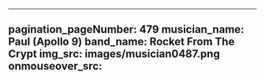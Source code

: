 ------
pagination_pageNumber: 479
musician_name: Paul (Apollo 9)
band_name: Rocket From The Crypt
img_src: images/musician0487.png
onmouseover_src: 
------